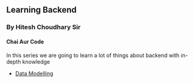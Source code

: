 ## Learning Backend 

### By Hitesh Choudhary Sir

#### Chai Aur Code

In this series we are going to learn a lot of things about backend with in-depth knowledge

- [Data Modelling](https://app.eraser.io/workspace/YtPqZ1VogxGy1jzIDkzj)

